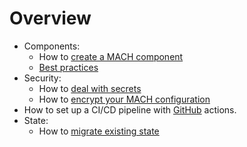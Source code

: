 # Overview

- Components:
    - How to [create a MACH component](components/index.md)
    - [Best practices](components/best-practices.md)
- Security:
    - How to [deal with secrets](./security/handle-secrets.md)
    - How to [encrypt your MACH configuration](./security/encrypt.md)
- How to set up a CI/CD pipeline with [GitHub](./ci/github.md) actions.
- State:
  - How to [migrate existing state](./state/migration.md) 
